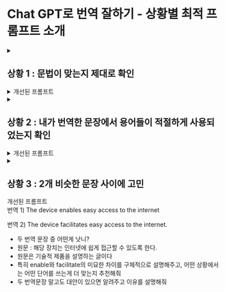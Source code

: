 # Chat GPT로 번역 잘하기 - 상황별 최적 프롬프트 소개


<details>
<summary><h2>상황 1 : 문법이 맞는지 제대로 확인</h2></summary>
원문 : 그녀는 오랜 시간 음악을 공부했습니다.<br/>
번역한 문장 : She long time studied music.  
</details>
<details>
<summary>개선된 프롬프트</summary>
- 나는 번역이 문법적으로 정확할 뿐만 아니라, 영어권 청자들에게도 자연스럽게 잘 와닿게 하고 싶음.
- 번역문의 문법을 검사하고 문법이 틀렸다면 왜 틀렸는지, 다음엔 안틀릴 수 있도록 이유를 설명해줘. 최대한 쉽게 설명해줘
- 그리고 더 자연스럽거나 매력적으로 들릴 수 있는 다른 표현을 3개 제안해줘
- 번역문은아래와 같아
    - 'She long time studied music.'
- 특히 원문의 느낌을 유지하면서 영어로 자연스럽게 들릴 수 있도록 하는 것이 중요해 . 원문은 '그녀는 오랜 시간 음악을 공부했습니다.'"여기서 정말 오랜시간 고생하면서 공부한 느낌도 강조하고 싶어
</details>



<details>
<summary><h2>상황 2 : 내가 번역한 문장에서 용어들이 적절하게 사용되었는지 확인</h2></summary>

원문 : 행정안전부은 2024년 사용자 중심의 공공 웹·앱 사용자 인터페이스(UI)와 사용자 경험(UX) 혁신을 위해 12억원 규모의 예산을 투입하여 본격 개선한다.  <br/>
번역한 문장 : The Ministry of Public Administration and Security will invest 1.2 billion won in budget to innovate user-based public web and app user interface (UI) and user experience (UX) in 2024 to improve it.

</details>
<details>
<summary>개선된 프롬프트</summary>
원문 : 행정안전부은 2024년 사용자 중심의 공공 웹·앱 사용자 인터페이스(UI)와 사용자 경험(UX) 혁신을 위해 12억원 규모의 예산을 투입하여 본격 개선한다.

번역 : The Ministry of Public Administration and Security will invest 1.2 billion won in budget to innovate user-centered public web and app user interface (UI) and user experience (UX) in 2024 to improve it in earnest.

- 내가 번역한 영어 문장 어때? 이상하면 이유를 알려줘
- 특히 사용자 경험 혁신, 사용자 중심, 공공 웹앱 같은 전문 용어들의 번역이 제대로 된게 맞는지 꼭 확인해주고 이유를 알려줘
- 번역을 개선할 수 있으면, 영어적으로 자연스럽게 표현해줘
- 이 글은 정부의 보도자료이기 떄문에 문장이 간결하고 정확하고 분명해야 해
- 개선된 번역문은 3가지 옵션을 주고, 왜 그렇게 번역했는지 이유도 설명해줘
- 그리고 그 중에서 가장 좋은 옵션을 선정해줘
</details>


<details>
<summary><h2>상황 3 : 2개 비슷한 문장 사이에 고민</h2></summary>

원문 : 해당 장치는 인터넷에 쉽게 접근할 수 있도록 한다.   <br/>
번역 1 : The device enables easy access to the internet.   <br/>
번역 2 : The device facilitates easy access to the internet.  
</details>

<summary>개선된 프롬프트</summary>
번역 1) The device enables easy access to the internet

번역 2) The device facilitates easy access to the internet.

- 두 번역 문장 중 어떤게 낫니?
- 원문 : 해당 장치는 인터넷에 쉽게 접근할 수 있도록 한다.
- 원문은 기술적 제품을 설명하는 글이다
- 특히 enable와 facilitate의 미묘한 차이를 구체적으로 설명해주고, 어떤 상황에서는 어떤 단어를 쓰는게 더 맞는지 추천해줘
- 두 번역문장 말고도 대안이 있으면 알려주고 이유를 설명해줘
</details>
